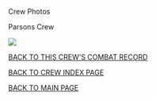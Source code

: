 
Crew Photos






 




Parsons Crew  
  

![](Parsons.jpg)
  
  

[BACK TO THIS CREW'S COMBAT RECORD](../crews/Parsons.md)  

[BACK TO CREW INDEX PAGE](../000crews.md)  

[BACK TO MAIN PAGE](../index.md)


